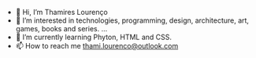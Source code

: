 - 👋 Hi, I’m Thamires Lourenço
- 👀 I’m interested in technologies, programming, design, architecture, art, games, books and series. ...
- 🌱 I’m currently learning Phyton, HTML and CSS.
- 📫 How to reach me thami.lourenco@outlook.com 

<!---
thamiresl/thamiresl is a ✨ special ✨ repository because its `README.md` (this file) appears on your GitHub profile.
You can click the Preview link to take a look at your changes.
--->
